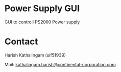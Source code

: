 # Power Supply GUI
GUI to controll PS2000 Power supply

# Contact
Harish Kathalingam (uif51939)

Mail: <kathalingam.harish@continental-corporation.com>

